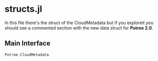 # structs.jl

In this file there's the struct of the CloudMetadata but if you exploreit you should see a commented section with the new data struct for **Potree 2.0**.

## Main Interface

```@docs
Potree.CloudMetadata
```